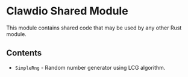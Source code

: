 # Clawdio Shared Module

This module contains shared code that may be used by any other Rust module.

## Contents

- `SimpleRng` - Random number generator using LCG algorithm.
